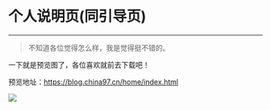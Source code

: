 # 个人说明页(同引导页)

------

> 不知道各位觉得怎么样，我是觉得挺不错的。

一下就是预览图了，各位喜欢就前去下载吧！

预览地址：https://blog.china97.cn/home/index.html

![](https://cdn.jsdelivr.net/gh/boxcheese/Images@main/%E4%B8%AA%E4%BA%BA%E8%AF%B4%E6%98%8E%E9%A1%B5/fehelper-chinawei-me-1611377443322.png)
